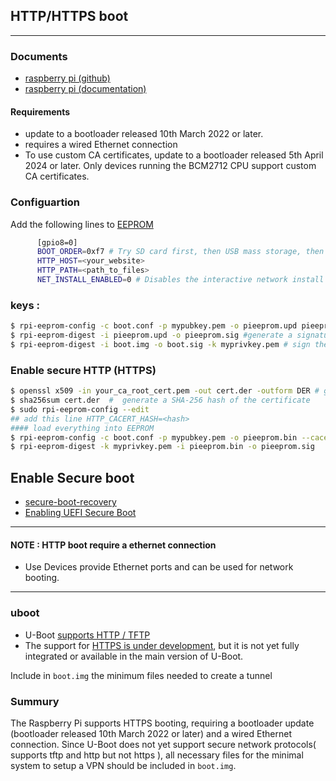 
## HTTP/HTTPS boot
----
### Documents
   -  [raspberry pi (github)](https://github.com/raspberrypi/documentation/blob/develop/documentation/asciidoc/computers/raspberry-pi/boot-http.adoc)
   -   [raspberry pi (documentation)](https://www.raspberrypi.com/documentation/computers/raspberry-pi.html#http-boot)

#### Requirements 
   -   update to a bootloader released 10th March 2022 or later.
   -   requires a wired Ethernet connection
   -   To use custom CA certificates, update to a bootloader released 5th April 2024 or later. Only devices running the BCM2712 CPU support custom CA certificates.  

### Configuartion 
Add the following lines to [EEPROM](https://github.com/raspberrypi/rpi-eeprom/)
```bash
      [gpio8=0]
      BOOT_ORDER=0xf7 # Try SD card first, then USB mass storage, then network boot.
      HTTP_HOST=<your_website>
      HTTP_PATH=<path_to_files>
      NET_INSTALL_ENABLED=0 # Disables the interactive network install feature,
```

### keys :
```bash
$ rpi-eeprom-config -c boot.conf -p mypubkey.pem -o pieeprom.upd pieeprom.original.bin #add your public key to the EEPROM
$ rpi-eeprom-digest -i pieeprom.upd -o pieeprom.sig #generate a signature for EEPROM
$ rpi-eeprom-digest -i boot.img -o boot.sig -k myprivkey.pem # sign the network install image with private key then  put boot.img and boot.sig on the server
```

### Enable secure HTTP (HTTPS)
```bash
$ openssl x509 -in your_ca_root_cert.pem -out cert.der -outform DER # generate a DER-encoded certificate
$ sha256sum cert.der  #  generate a SHA-256 hash of the certificate
$ sudo rpi-eeprom-config --edit
## add this line HTTP_CACERT_HASH=<hash>
#### load everything into EEPROM
$ rpi-eeprom-config -c boot.conf -p mypubkey.pem -o pieeprom.bin --cacertder cert.der pieeprom.original.bin
$ rpi-eeprom-digest -k myprivkey.pem -i pieeprom.bin -o pieeprom.sig
```
## Enable Secure boot

   -  [secure-boot-recovery](https://github.com/raspberrypi/usbboot/blob/master/secure-boot-recovery/README.md)
   -  [Enabling UEFI Secure Boot](https://github.com/tianocore/tianocore.github.io/wiki/How-to-Enable-Security)
  

---
#### NOTE : HTTP boot require a ethernet connection 
   *  Use Devices provide Ethernet ports and can be used for network booting.
---

### uboot
   -  U-Boot [supports HTTP / TFTP](https://www.linaro.org/blog/ledge-blogs-uefi-http-and-https-boot-in-u-boot/)
   -  The support for [HTTPS is under development](https://www.linaro.org/blog/http-now-supported-in-u-boot/), but it is not yet fully integrated or available in the main version of U-Boot.
  
Include in `boot.img` the minimum files needed to create a tunnel


### Summury 
The Raspberry Pi supports HTTPS booting, requiring a bootloader update (bootloader released 10th March 2022 or later) and a wired Ethernet connection. 
Since U-Boot does not yet support secure network protocols( supports tftp and http but not https ), all necessary files for the minimal system to setup a VPN should be included in `boot.img`.
